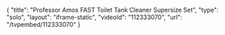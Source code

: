 {
    "title": "Professor Amos FAST Toilet   Tank Cleaner Supersize Set",
    "type": "solo",
    "layout": "iframe-static",
    "videoId": "112333070",
    "url": "\/tvpembed\/112333070"
}